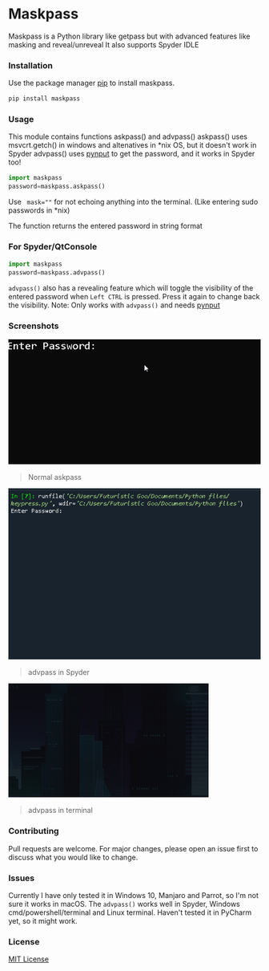 # Maskpass

Maskpass is a Python library like getpass but with advanced features like masking and reveal/unreveal
It also supports Spyder IDLE

### Installation

Use the package manager [pip](https://pip.pypa.io/en/stable/) to install maskpass.

```bash
pip install maskpass
```

### Usage
This module contains functions askpass() and advpass()
askpass() uses msvcrt.getch() in windows and altenatives in *nix OS, but it doesn't work in Spyder
advpass() uses [pynput](https://pypi.org/project/pynput/) to get the password, and it works in Spyder too!

```python
import maskpass
password=maskpass.askpass()

```


Use ` mask=""` for not echoing anything into the terminal. (Like entering sudo passwords in *nix)

The function returns the entered password in string format

### For Spyder/QtConsole

```python
import maskpass
password=maskpass.advpass()
```

`advpass()` also has a revealing feature which will toggle the visibility of the entered password when `Left CTRL` is pressed. Press it again to change back the visibility.
Note: Only works with `advpass()` and needs [pynput](https://pypi.org/project/pynput/)

### Screenshots
![Example GIF](https://raw.githubusercontent.com/FuturisticGoo/maskpass/main/images/example.gif)
>Normal askpass

![Spyder Example GIF](https://raw.githubusercontent.com/FuturisticGoo/maskpass/main/images/example2.gif)
>advpass in Spyder

![Terminal Example GIF](https://raw.githubusercontent.com/FuturisticGoo/maskpass/main/images/example3.gif)
>advpass in terminal

### Contributing
Pull requests are welcome. For major changes, please open an issue first to discuss what you would like to change.

### Issues
Currently I have only tested it in Windows 10, Manjaro and Parrot, so I'm not sure it works in macOS.
The `advpass()` works well in Spyder, Windows cmd/powershell/terminal and Linux terminal.
Haven't tested it in PyCharm yet, so it might work.

### License
[MIT License](https://choosealicense.com/licenses/mit/)